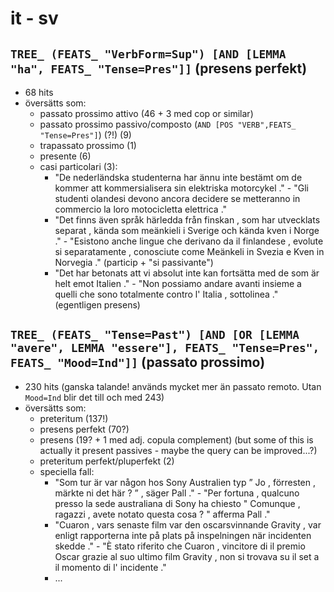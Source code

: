# it - sv

## `TREE_ (FEATS_ "VerbForm=Sup") [AND [LEMMA "ha", FEATS_ "Tense=Pres"]]` (presens perfekt)
- 68 hits
- översätts som:
  - passato prossimo attivo (46 + 3 med cop or similar)
  - passato prossimo passivo/composto (`AND [POS "VERB",FEATS_ "Tense=Pres"]`) (?!) (9)
  - trapassato prossimo (1)
  - presente (6)
  - casi particolari (3):
    - "De nederländska studenterna har ännu inte bestämt om de kommer att kommersialisera sin elektriska motorcykel ." - "Gli studenti olandesi devono ancora decidere se metteranno in commercio la loro motocicletta elettrica ."
    - "Det finns även språk härledda från finskan , som har utvecklats separat , kända som meänkieli i Sverige och kända kven i Norge ." - "Esistono anche lingue che derivano da il finlandese , evolute si separatamente , conosciute come Meänkeli in Svezia e Kven in Norvegia ." (particip + "si passivante")
    - "Det har betonats att vi absolut inte kan fortsätta med de som är helt emot Italien ." - "Non possiamo andare avanti insieme a quelli che sono totalmente contro l' Italia , sottolinea ." (egentligen presens)

## `TREE_ (FEATS_ "Tense=Past") [AND [OR [LEMMA "avere", LEMMA "essere"], FEATS_ "Tense=Pres", FEATS_ "Mood=Ind"]]` (passato prossimo)
- 230 hits (ganska talande! används mycket mer än passato remoto. Utan `Mood=Ind` blir det till och med 243)
- översätts som:
  - preteritum (137!)
  - presens perfekt (70?)
  - presens (19? + 1 med adj. copula complement) (but some of this is actually it present passives - maybe the query can be improved...?)
  - preteritum perfekt/pluperfekt (2)
  - speciella fall:
    - "Som tur är var någon hos Sony Australien typ ” Jo , förresten , märkte ni det här ? ” , säger Pall ." - "Per fortuna , qualcuno presso la sede australiana di Sony ha chiesto " Comunque , ragazzi , avete notato questa cosa ? " afferma Pall ."
    - "Cuaron , vars senaste film var den oscarsvinnande Gravity , var enligt rapporterna inte på plats på inspelningen när incidenten skedde ." - "È stato riferito che Cuaron , vincitore di il premio Oscar grazie al suo ultimo film Gravity , non si trovava su il set a il momento di l' incidente ."
    - ...